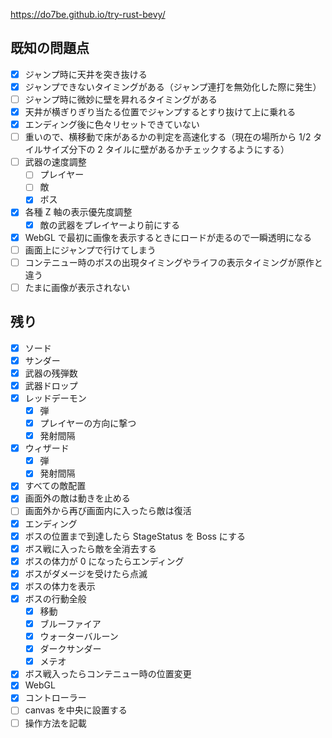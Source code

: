 https://do7be.github.io/try-rust-bevy/

## 既知の問題点

- [x] ジャンプ時に天井を突き抜ける
- [x] ジャンプできないタイミングがある（ジャンプ連打を無効化した際に発生）
- [ ] ジャンプ時に微妙に壁を昇れるタイミングがある
- [x] 天井が横ぎりぎり当たる位置でジャンプするとすり抜けて上に乗れる
- [x] エンディング後に色々リセットできていない
- [ ] 重いので、横移動で床があるかの判定を高速化する（現在の場所から 1/2 タイルサイズ分下の 2 タイルに壁があるかチェックするようにする）
- [ ] 武器の速度調整
  - [ ] プレイヤー
  - [ ] 敵
  - [x] ボス
- [x] 各種 Z 軸の表示優先度調整
  - [x] 敵の武器をプレイヤーより前にする
- [x] WebGL で最初に画像を表示するときにロードが走るので一瞬透明になる
- [ ] 画面上にジャンプで行けてしまう
- [ ] コンテニュー時のボスの出現タイミングやライフの表示タイミングが原作と違う
- [ ] たまに画像が表示されない

## 残り

- [x] ソード
- [x] サンダー
- [x] 武器の残弾数
- [x] 武器ドロップ
- [x] レッドデーモン
  - [x] 弾
  - [x] プレイヤーの方向に撃つ
  - [x] 発射間隔
- [x] ウィザード
  - [x] 弾
  - [x] 発射間隔
- [x] すべての敵配置
- [x] 画面外の敵は動きを止める
- [ ] 画面外から再び画面内に入ったら敵は復活
- [x] エンディング
- [x] ボスの位置まで到達したら StageStatus を Boss にする
- [x] ボス戦に入ったら敵を全消去する
- [x] ボスの体力が 0 になったらエンディング
- [x] ボスがダメージを受けたら点滅
- [x] ボスの体力を表示
- [x] ボスの行動全般
  - [x] 移動
  - [x] ブルーファイア
  - [x] ウォーターバルーン
  - [x] ダークサンダー
  - [x] メテオ
- [x] ボス戦入ったらコンテニュー時の位置変更
- [x] WebGL
- [x] コントローラー
- [ ] canvas を中央に設置する
- [ ] 操作方法を記載
